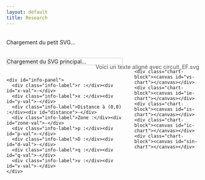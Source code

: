 ```yaml
---
layout: default
title: Research
---
```


<style>
  .container {
    display: flex;
    gap: 2rem;
    margin-top: 2rem;
    align-items: flex-start;
  }

  #left-panel {
    width: 60%;
  }

  #small-svg-wrapper,
  #svg-wrapper {
    margin-bottom: 2rem;
  }

  #svg-wrapper {
    border: 1px solid #ccc;
    width: 100%;
    max-width: 100%;
  }

  svg {
    display: block;
    width: 100%;
    height: auto;
  }

  #info-panel {
    background: #f9f9f9;
    padding: 1rem;
    border: 1px solid #ddd;
    display: grid;
    grid-template-columns: repeat(2, minmax(150px, 1fr));
    gap: 0.5rem 1rem;
    margin-top: 1rem;
  }

  .info-label {
    font-weight: bold;
  }

  #right-panel {
    flex: 1;
    display: flex;
    flex-direction: column;
    gap: 0.5rem;
    margin-top: 4rem; /* Décalage vers le bas */
    position: relative; /* Pour positionner le texte */
  }

  #top-text {
    position: absolute;
    top: 0;
    right: 0;
    font-size: 0.9rem;
    color: #555;
    white-space: nowrap;
  }

  .chart-block canvas {
    width: 400px;
    height: 200px;
  }

  .dot {
    fill: red;
    stroke: black;
    stroke-width: 1px;
  }
</style>

<div class="container">
  <div id="left-panel">
    <div id="small-svg-wrapper">Chargement du petit SVG...</div>
    <div id="svg-wrapper">Chargement du SVG principal...</div>

    <div id="info-panel">
      <div class="info-label">r :</div><div id="x-val">-</div>
      <div class="info-label">x :</div><div id="y-val">-</div>
      <div class="info-label">Distance à (0,0) :</div><div id="distance">-</div>
      <div class="info-label">Zone :</div><div id="zone-val">-</div>
      <div class="info-label">p :</div><div id="p-val">-</div>
      <div class="info-label">D :</div><div id="d-val">-</div>
      <div class="info-label">q :</div><div id="q-val">-</div>
      <div class="info-label">v :</div><div id="v-val">-</div>
    </div>
  </div>

  <div id="right-panel">
    <div id="top-text">Voici un texte aligné avec circuit_EF.svg</div>

    <div class="chart-block"><canvas id="vs-chart"></canvas></div>
    <div class="chart-block"><canvas id="ie-chart"></canvas></div>
    <div class="chart-block"><canvas id="is-chart"></canvas></div>
    <div class="chart-block"><canvas id="ic-chart"></canvas></div>
    <div class="chart-block"><canvas id="sin-chart"></canvas></div>
  </div>
</div>

<script src="https://cdn.jsdelivr.net/npm/chart.js"></script>
<script>
const PI = Math.PI;

// Génère la frontière (ZVS / ZCS)
const frontier = Array.from({ length: 500 }, (_, j) => {
  const theta = (j / 499) * PI;
  const r = (1 / PI) * Math.pow(Math.sin(theta), 2);
  const x = (1 / PI) * (theta - Math.sin(theta) * Math.cos(theta));
  return { theta, x, r };
});

function getFrontierR(xTarget) {
  let left = 0, right = frontier.length - 1;
  while (left < right) {
    const mid = Math.floor((left + right) / 2);
    (frontier[mid].x < xTarget) ? left = mid + 1 : right = mid;
  }
  return frontier[left]?.r || 0;
}

function solveZCS(r, x) {
  for (let j = 0; j < 1000; j++) {
    const theta = (j / 999) * PI;
    const sinTh = Math.sin(theta), cosTh = Math.cos(theta);
    const sinTh4 = Math.pow(Math.sin(theta / 2), 4);
    const xTheta = (1 / PI) * (theta - sinTh * cosTh);
    const denom = PI * r + 4 * sinTh4;
    const rTheta = (4 / PI) * ((1 / (4 / denom)) - sinTh4);
    if (Math.abs(xTheta - x) < 0.005 && Math.abs(rTheta - r) < 0.01) {
      const i = 4 / denom;
      const p = (8 * r) / (denom * denom);
      const D = 0.5 - theta / (2 * PI);
      const v = 1 + 2 * (Math.cos(theta) - 1) / denom;
      return { p, D, q: 0, v, i, theta, phi: 0 };
    }
  }
  return null;
}

function solveZVS(r, x) {
  for (let j = 0; j < 5000; j++) {
    const theta = (j / 4999) * PI;
    const phiMin = (theta - PI) / 2;
    for (let k = 0; k < 1000; k++) {
      const phi = phiMin + (k / 999) * -phiMin;
      const sinTh = Math.sin(theta);
      const sinTerm = Math.sin(theta - 2 * phi);
      const rTh = (1 / PI) * sinTh * sinTerm;
      const xTh = (1 / PI) * (theta - sinTh * Math.cos(theta - 2 * phi));
      if (Math.abs(rTh - r) < 0.001 && Math.abs(xTh - x) < 0.001) {
        const denom = Math.pow(Math.cos(phi) - Math.cos(phi - theta), 2);
        const p = (2 / PI) * sinTh * sinTerm / denom;
        const q = (1 - Math.cos(phi)) / (1 + Math.cos(phi - theta));
        const i = Math.sqrt((2 * p) / r);
        const D = 0.5 - theta / (2 * PI);
        return { p, D, q, v: 0, i, theta, phi };
      }
    }
  }
  return null;
}

function drawDot(svg, xPix, yPix) {
  svg.querySelector('.dot')?.remove();
  const dot = document.createElementNS("http://www.w3.org/2000/svg", "circle");
  dot.setAttribute("cx", xPix);
  dot.setAttribute("cy", yPix);
  dot.setAttribute("r", 5);
  dot.setAttribute("class", "dot");
  svg.appendChild(dot);
}

function updateInfoPanel(r, x, distance, zone, res) {
  const set = (id, val) => document.getElementById(id).textContent = val;
  set('x-val', r.toFixed(4));
  set('y-val', x.toFixed(4));
  set('distance', distance.toFixed(4));
  set('zone-val', zone);
  set('p-val', res ? res.p.toFixed(4) : '-');
  set('d-val', res ? res.D.toFixed(4) : '-');
  set('q-val', res ? res.q.toFixed(4) : '-');
  set('v-val', res ? res.v.toFixed(4) : '-');
}

function plotCharts(res) {
  const N = 1000;
  const period = 2 * PI;
  const theta = res.theta;
  const phi = res.phi || 0;
  const i = res.i;

  const vs = [], ie = [], is = [], ic = [], sin = [];

  for (let k = 0; k <= N; k++) {
    const wt = (k / N) * 4 * PI; // Deux périodes
    const wtMod = wt % (2 * PI);
    const sinTerm = Math.sin(wt + phi);
    sin.push({ x: wt, y: sinTerm });

    // v_s(ωt)
    let vsVal = 0;
    if (wtMod > Math.PI - theta && wtMod <= Math.PI) {
      vsVal = -i * (Math.cos(phi - theta) + Math.cos(wtMod + phi));
    } else if (wtMod > Math.PI && wtMod <= 2 * Math.PI - theta) {
      vsVal = 2;
    } else if (wtMod > 2 * Math.PI - theta) {
      vsVal = 2 + i * (Math.cos(phi - theta) - Math.cos(wtMod + phi));
    }
    vs.push({ x: wt, y: vsVal });

    // i_e, i_s, i_C
    ie.push({ x: wt, y: (wtMod <= Math.PI - theta || (wtMod > Math.PI && wtMod <= 2 * Math.PI - theta)) ? sinTerm * (wtMod <= Math.PI - theta ? 1 : -1) : 0 });
    ic.push({ x: wt, y: (wtMod > Math.PI - theta && wtMod <= Math.PI || wtMod > 2 * Math.PI - theta) ? sinTerm : 0 });
    is.push({ x: wt, y: (wtMod <= Math.PI - theta) ? 2 * sinTerm : 0 });
  }

  const chartData = {
    vs: { data: vs, label: 'vs(ωt) / VDC', color: 'blue' },
    ie: { data: ie, label: 'ie(ωt) / I', color: 'red' },
    is: { data: is, label: 'is(ωt) / I', color: 'green' },
    ic: { data: ic, label: 'iC(ωt) / I', color: 'orange' },
    sin: { data: sin, label: 'i(ωt) / I', color: 'purple' },
  };

  // ✅ Fonction pour formater les ticks en multiples de π
  const formatPi = (val) => {
    const n = val / PI;
    if (Math.abs(n - Math.round(n)) < 0.05) {
      const rounded = Math.round(n);
      if (rounded === 0) return '0';
      if (rounded === 1) return 'π';
      return `${rounded}π`;
    }
    return '';
  };

  const config = (label, data, color, showXAxisTitle = false) => ({
    type: 'line',
    data: {
      datasets: [{
        label,
        data,
        borderColor: color,
        borderWidth: 2,
        pointRadius: 0,
        fill: false
      }]
    },
    options: {
      responsive: false,
      plugins: { legend: { display: false } },
      scales: {
        x: {
          type: 'linear',
          min: 0,
          max: 4 * PI,
          title: {
            display: showXAxisTitle,
            text: 'ωt (rad)'
          },
          ticks: {
            stepSize: PI,
            callback: formatPi
          }
        },
        y: {
          title: {
            display: true,
            text: label
          },
          suggestedMin: -2,
          suggestedMax: 3
        }
      }
    }
  });

  // Générer les 5 graphes (les 4 premiers sans titre X, le dernier avec)
  const keys = ['vs', 'ie', 'is', 'ic', 'sin'];
  keys.forEach((key, index) => {
    const ctx = document.getElementById(`${key}-chart`).getContext('2d');
    const showTitle = (key === 'sin'); // titre X uniquement pour le dernier
    if (window[`${key}Chart`]) {
      window[`${key}Chart`].data.datasets[0].data = chartData[key].data;
      window[`${key}Chart`].update();
    } else {
      window[`${key}Chart`] = new Chart(ctx, config(chartData[key].label, chartData[key].data, chartData[key].color, showTitle));
    }
  });
}

async function loadSVG(url, container) {
  const response = await fetch(url);
  const svgText = await response.text();
  container.innerHTML = svgText;
  return container.querySelector('svg');
}

(async function main() {
  const smallSvgWrapper = document.getElementById('small-svg-wrapper');
  const svgWrapper = document.getElementById('svg-wrapper');

  const smallSvg = await loadSVG('circuit_EF.svg', smallSvgWrapper);
  const mainSvg = await loadSVG('chart_EF.svg', svgWrapper);

  // Position du point initial
  let r = 0.25, x = 0.2;

  function update() {
    const distance = Math.sqrt(r * r + x * x);

    // Zone
    let zone = 'ZONE 3';
    if (r <= 0.4) zone = 'ZONE 2';
    if (r <= 0.1) zone = 'ZONE 1';

    // Solution
    let res = null;
    if (zone === 'ZONE 1') res = solveZCS(r, x);
    else if (zone === 'ZONE 2') res = solveZVS(r, x);

    // Mise à jour point sur svg
    if (smallSvg) {
      const bbox = smallSvg.viewBox.baseVal;
      const cx = bbox.x + r * bbox.width;
      const cy = bbox.y + x * bbox.height;
      drawDot(smallSvg, cx, cy);
    }
    if (mainSvg) {
      const bbox = mainSvg.viewBox.baseVal;
      const cx = bbox.x + r * bbox.width;
      const cy = bbox.y + x * bbox.height;
      drawDot(mainSvg, cx, cy);
    }

    updateInfoPanel(r, x, distance, zone, res);
    if (res) plotCharts(res);
  }

  update();
})();
</script>
